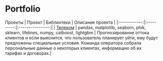 # Portfolio
Проекты
| Проект       | Библиотеки | Описание проекта |
|:------------:|:----------:|:----------------:|
| [Телеком](https://github.com/koricasmolokom/Portfolio/blob/main/telekom/final_pr_github.ipynb) | pandas, matplotlib, seaborn, phik, sklearn, lifelines, numpy, catboost, lightgbm    |  Прогнозирование оттока клиентов и если выяснится, что пользователь планирует уйти, ему будут предложены специальные условия. Команда оператора собрала персональные данные о некоторых клиентах, информацию об их тарифах и договорах.|
